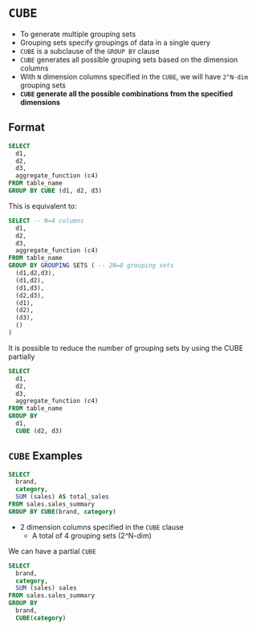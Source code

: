 # `CUBE`

- To generate multiple grouping sets
- Grouping sets specify groupings of data in a single query
- `CUBE` is a subclause of the `GROUP BY` clause 
- `CUBE` generates all possible grouping sets based on the dimension columns
- With `N` dimension columns specified in the `CUBE`, we will have `2^N-dim` grouping sets
- **`CUBE` generate all the possible combinations from the specified dimensions**

## Format

```sql
SELECT
  d1,
  d2,
  d3,
  aggregate_function (c4)
FROM table_name
GROUP BY CUBE (d1, d2, d3)
```

This is equivalent to:

```sql
SELECT -- N=4 columns
  d1,
  d2,
  d3,
  aggregate_function (c4)
FROM table_name
GROUP BY GROUPING SETS ( -- 2N=8 grouping sets
  (d1,d2,d3), 
  (d1,d2),
  (d1,d3),
  (d2,d3),
  (d1),
  (d2),
  (d3), 
  ()
)
```

It is possible to reduce the number of grouping sets by using the CUBE partially

```sql
SELECT
  d1,
  d2,
  d3,
  aggregate_function (c4)
FROM table_name
GROUP BY
  d1,
  CUBE (d2, d3)
```

## `CUBE` Examples

```sql
SELECT
  brand,
  category,
  SUM (sales) AS total_sales
FROM sales.sales_summary
GROUP BY CUBE(brand, category)
```

- 2 dimension columns specified in the `CUBE` clause
  - A total of 4 grouping sets (2^N-dim)

We can have a partial `CUBE`

```sql
SELECT
  brand,
  category,
  SUM (sales) sales
FROM sales.sales_summary
GROUP BY
  brand,
  CUBE(category)
```
